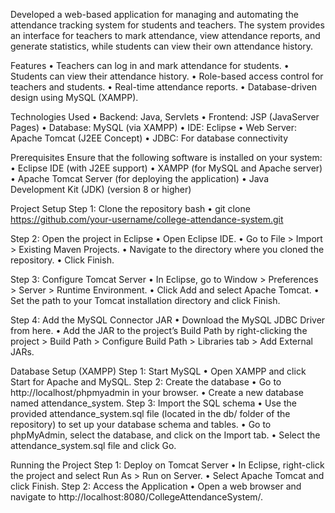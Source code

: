 Developed a web-based application for managing and automating the attendance tracking system for students and teachers. 
The system provides an interface for teachers to mark attendance, view attendance reports, and generate statistics, while students can view their own attendance history.

Features
•	Teachers can log in and mark attendance for students.
•	Students can view their attendance history.
•	Role-based access control for teachers and students.
•	Real-time attendance reports.
•	Database-driven design using MySQL (XAMPP).

Technologies Used
•	Backend: Java, Servlets
•	Frontend: JSP (JavaServer Pages)
•	Database: MySQL (via XAMPP)
•	IDE: Eclipse
•	Web Server: Apache Tomcat (J2EE Concept)
•	JDBC: For database connectivity

Prerequisites
Ensure that the following software is installed on your system:
•	Eclipse IDE (with J2EE support)
•	XAMPP (for MySQL and Apache server)
•	Apache Tomcat Server (for deploying the application)
•	Java Development Kit (JDK) (version 8 or higher)

Project Setup
Step 1: Clone the repository bash
•	git clone https://github.com/your-username/college-attendance-system.git

Step 2: Open the project in Eclipse
•	Open Eclipse IDE.
•	Go to File > Import > Existing Maven Projects.
•	Navigate to the directory where you cloned the repository.
•	Click Finish.

Step 3: Configure Tomcat Server
•	In Eclipse, go to Window > Preferences > Server > Runtime Environment.
•	Click Add and select Apache Tomcat.
•	Set the path to your Tomcat installation directory and click Finish.

Step 4: Add the MySQL Connector JAR
•	Download the MySQL JDBC Driver from here.
•	Add the JAR to the project’s Build Path by right-clicking the project > Build Path > Configure Build Path > Libraries tab > Add External JARs.

Database Setup (XAMPP)
Step 1: Start MySQL
•	Open XAMPP and click Start for Apache and MySQL.
Step 2: Create the database
•	Go to http://localhost/phpmyadmin in your browser.
•	Create a new database named attendance_system.
Step 3: Import the SQL schema
•	Use the provided attendance_system.sql file (located in the db/ folder of the repository) to set up your database schema and tables.
•	Go to phpMyAdmin, select the database, and click on the Import tab.
•	Select the attendance_system.sql file and click Go.

Running the Project
Step 1: Deploy on Tomcat Server
•	In Eclipse, right-click the project and select Run As > Run on Server.
•	Select Apache Tomcat and click Finish.
Step 2: Access the Application
•	Open a web browser and navigate to http://localhost:8080/CollegeAttendanceSystem/.
